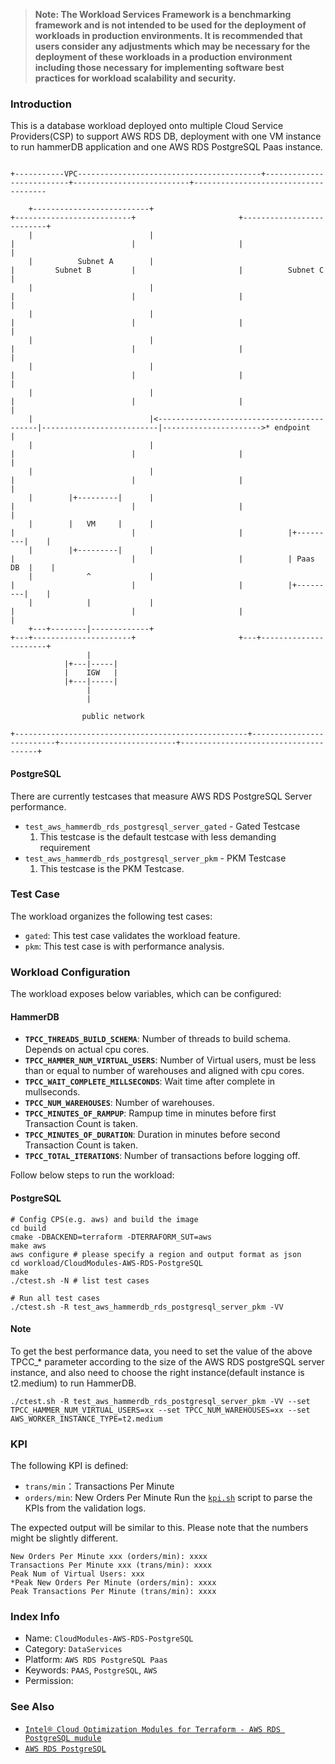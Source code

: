 >
> **Note: The Workload Services Framework is a benchmarking framework and is not intended to be used for the deployment of workloads in production environments. It is recommended that users consider any adjustments which may be necessary for the deployment of these workloads in a production environment including those necessary for implementing software best practices for workload scalability and security.**
>
### Introduction

This is a database workload deployed onto multiple Cloud Service Providers(CSP) to support AWS RDS DB, deployment with one VM instance to run hammerDB application and one AWS RDS PostgreSQL Paas instance.

```text

+-----------VPC-----------------------------------------+--------------------------+--------------------------+-------------------------------------

    +--------------------------+                                            +--------------------------+                       +--------------------------+
    |                          |                                            |                          |                       |                          |
    |          Subnet A        |                                            |         Subnet B         |                       |          Subnet C        |
    |                          |                                            |                          |                       |                          |
    |                          |                                            |                          |                       |                          |
    |                          |                                            |                          |                       |                          |
    |                          |                                            |                          |                       |                          |
    |                          |                                            |                          |                       |                          |
    |                          |<-------------------------------------------|--------------------------|---------------------->* endpoint                 |
    |                          |                                            |                          |                       |                          |
    |                          |                                            |                          |                       |                          |
    |        |+---------|      |                                            |                          |                       |                          |
    |        |   VM     |      |                                            |                          |                       |          |+---------|    |
    |        |+---------|      |                                            |                          |                       |          | Paas DB  |    |
    |            ^             |                                            |                          |                       |          |+---------|    |
    |            |             |                                            |                          |                       |                          |
    +---+--------|-------------+                                            +---+----------------------+                       +---+----------------------+
                 |
            |+---|-----|
            |    IGW   |
            |+---|-----|
                 |
                 |
                
                public network

+----------------------------------------------------+--------------------------+--------------------------+--------------------------------------+
```

#### PostgreSQL
There are currently testcases that measure AWS RDS PostgreSQL Server performance.
* `test_aws_hammerdb_rds_postgresql_server_gated` - Gated Testcase
    1. This testcase is the default testcase with less demanding requirement
* `test_aws_hammerdb_rds_postgresql_server_pkm` - PKM Testcase
    1. This testcase is the PKM Testcase.

### Test Case

The workload organizes the following test cases:  
- `gated`: This test case validates the workload feature.
- `pkm`: This test case is with performance analysis.

### Workload Configuration
The workload exposes below variables, which can be configured:
#### HammerDB
- **`TPCC_THREADS_BUILD_SCHEMA`**: Number of threads to build schema. Depends on actual cpu cores.
- **`TPCC_HAMMER_NUM_VIRTUAL_USERS`**: Number of Virtual users, must be less than or equal to number of warehouses and aligned with cpu cores.
- **`TPCC_WAIT_COMPLETE_MILLSECONDS`**:  Wait time after complete in mullseconds.
- **`TPCC_NUM_WAREHOUSES`**: Number of warehouses.
- **`TPCC_MINUTES_OF_RAMPUP`**: Rampup time in minutes before first Transaction Count is taken.
- **`TPCC_MINUTES_OF_DURATION`**: Duration in minutes before second Transaction Count is taken.
- **`TPCC_TOTAL_ITERATIONS`**: Number of transactions before logging off.


Follow below steps to run the workload:

#### PostgreSQL
```
# Config CPS(e.g. aws) and build the image
cd build
cmake -DBACKEND=terraform -DTERRAFORM_SUT=aws
make aws
aws configure # please specify a region and output format as json
cd workload/CloudModules-AWS-RDS-PostgreSQL
make
./ctest.sh -N # list test cases

# Run all test cases
./ctest.sh -R test_aws_hammerdb_rds_postgresql_server_pkm -VV

```

#### Note
To get the best performance data, you need to set the value of the above TPCC_* parameter according to the size of the AWS RDS postgreSQL server instance, and also need to choose the right instance(default instance is t2.medium) to run HammerDB.
``` code
./ctest.sh -R test_aws_hammerdb_rds_postgresql_server_pkm -VV --set TPCC_HAMMER_NUM_VIRTUAL_USERS=xx --set TPCC_NUM_WAREHOUSES=xx --set AWS_WORKER_INSTANCE_TYPE=t2.medium
```

### KPI
The following KPI is defined:
- `trans/min`：Transactions Per Minute
- `orders/min`: New Orders Per Minute
Run the [`kpi.sh`](kpi.sh) script to parse the KPIs from the validation logs. 

The expected output will be similar to this. Please note that the numbers might be slightly different.

```
New Orders Per Minute xxx (orders/min): xxxx
Transactions Per Minute xxx (trans/min): xxxx
Peak Num of Virtual Users: xxx
*Peak New Orders Per Minute (orders/min): xxxx
Peak Transactions Per Minute (trans/min): xxxx
```

### Index Info
- Name: `CloudModules-AWS-RDS-PostgreSQL`  
- Category: `DataServices`  
- Platform: `AWS RDS PostgreSQL Paas`
- Keywords: `PAAS`, `PostgreSQL`, `AWS` 
- Permission:

### See Also
- [`Intel® Cloud Optimization Modules for Terraform - AWS RDS PostgreSQL mudule`](https://github.com/intel/terraform-intel-aws-postgresql)
- [`AWS RDS PostgreSQL`](https://docs.aws.amazon.com/AmazonRDS/latest/UserGuide/CHAP_PostgreSQL.html)


